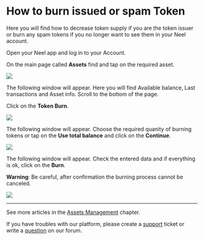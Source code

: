 # ​How to burn issued or spam Token

Here you will find how to decrease token supply if you are the token issuer or burn any spam tokens if you no longer want to see them in your Neel account.

Open your Neel app and log in to your Account.

On the main page called **Assets** find and tap on the required asset.

![](/neel-client/mobile-apps/_assets/token_burn_01.png)

The following window will appear.
Here you will find Available balance, Last transactions and Asset info. Scroll to the bottom of the page.

Click on the **Token Burn**.

![](/neel-client/mobile-apps/_assets/token_burn_02.png)

The following window will appear.
Choose the required quanity of burning tokens or tap on the **Use total balance** and click on the **Continue**.

![](/neel-client/mobile-apps/_assets/token_burn_03.png)

The following window will appear.
Check the entered data and if everything is ok, click on the **Burn**.

**Warning**: Be careful, after confirmation the burning process cannot be canceled.

![](/neel-client/mobile-apps/_assets/token_burn_04.png)

___

See more articles in the [Assets Management](/neel-client/mobile-apps/iOS/assets-management.md) chapter.

If you have troubles with our platform, please create a [support](https://support.neelplatform.com/) ticket or write a [question](https://forum.neelplatform.com/) on our forum.
